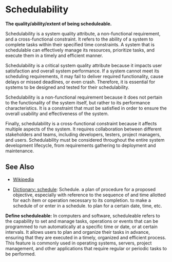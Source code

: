 # Schedulability

**The quality/ability/extent of being scheduleable.**

<span data-chatgpt-prompt="explain schedulability (system quality attribute, non-functional requirement, cross-functional constraint )">

Schedulability is a system quality attribute, a non-functional requirement, and a cross-functional constraint. It refers to the ability of a system to complete tasks within their specified time constraints. A system that is schedulable can effectively manage its resources, prioritize tasks, and execute them in a timely and efficient manner.

Schedulability is a critical system quality attribute because it impacts user satisfaction and overall system performance. If a system cannot meet its scheduling requirements, it may fail to deliver required functionality, cause delays or missed deadlines, or even crash. Therefore, it is essential for systems to be designed and tested for their schedulability.

Schedulability is a non-functional requirement because it does not pertain to the functionality of the system itself, but rather to its performance characteristics. It is a constraint that must be satisfied in order to ensure the overall usability and effectiveness of the system.

Finally, schedulability is a cross-functional constraint because it affects multiple aspects of the system. It requires collaboration between different stakeholders and teams, including developers, testers, project managers, and users. Schedulability must be considered throughout the entire system development lifecycle, from requirements gathering to deployment and maintenance.

</span>

## See Also

* [Wikipedia](TODO)

* [Dictionary: schedule](https://www.dictionary.com/browse/schedule): Schedule. a plan of procedure for a proposed objective, especially with reference to the sequence of and time allotted for each item or operation necessary to its completion. to make a schedule of or enter in a schedule.
to plan for a certain date, time, etc.

**Define scheduleable:** <span data-chatgpt-prompt="define scheduleable (computers and software)">In computers and software, scheduleable refers to the capability to set and manage tasks, operations or events that can be programmed to run automatically at a specific time or date, or at certain intervals. It allows users to plan and organize their tasks in advance, ensuring that they are executed in a timely, organized and efficient process. This feature is commonly used in operating systems, servers, project management, and other applications that require regular or periodic tasks to be performed.</span>
